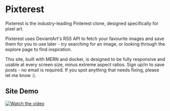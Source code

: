 # Pixterest
Pixterest is the industry-leading Pinterest clone, designed specifically for pixel art.


Pixterest uses DeviantArt's RSS API to fetch your favourite images and save them for you to use later - try searching for an image, or
looking through the explore page to find inspiration.


This site, built with MERN and docker, is designed to be fully responsive and usable at every screen size, minus extreme aspect ratios. Sign up/in to save posts - no email is required.
If you spot anything that needs fixing, please let me know :).

## Site Demo
[![Watch the video](https://i.ibb.co/hDnsNvY/Captura.png)](https://www.youtube.com/watch?v=HkxhDnfr0Ds)